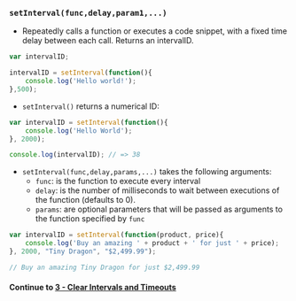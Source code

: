 ### `setInterval(func,delay,param1,...)`
* Repeatedly calls a function or executes a code snippet, with a fixed time delay between each call. Returns an intervalID.
  
```javascript
var intervalID;

intervalID = setInterval(function(){
	console.log('Hello world!');
},500);
```
  
* `setInterval()` returns a numerical ID:
  
```javascript
var intervalID = setInterval(function(){
	console.log('Hello World');
}, 2000);

console.log(intervalID); // => 38
```
  
* `setInterval(func,delay,params,...)` takes the following arguments:
  * `func`: is the function to execute every interval
  * `delay`: is the number of milliseconds to wait between executions of the function (defaults to 0).
  * `params`: are optional parameters that will be passed as arguments to the function specified by `func`

```javascript
var intervalID = setInterval(function(product, price){
	console.log('Buy an amazing ' + product + ' for just ' + price);
}, 2000, "Tiny Dragon", "$2,499.99");

// Buy an amazing Tiny Dragon for just $2,499.99
```
  
#### Continue to [3 - Clear Intervals and Timeouts](3_Clear.md)